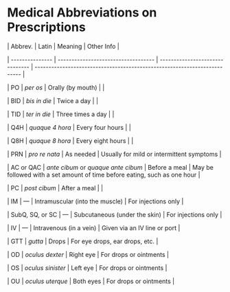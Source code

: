 # Medical Abbreviations on Prescriptions  
  
| Abbrev.         | Latin                               | Meaning                         | Other Info                                                                |  
| --------------- | ----------------------------------- | ------------------------------- | ------------------------------------------------------------------------- |  
| PO              | _per os_                            | Orally (by mouth)               |                                                                           |  
| BID             | _bis in die_                        | Twice a day                     |                                                                           |  
| TID             | _ter in die_                        | Three times a day               |                                                                           |  
| Q4H             | _quaque 4 hora_                     | Every four hours                |                                                                           |  
| Q8H             | _quaque 8 hora_                     | Every eight hours               |                                                                           |  
| PRN             | _pro re nata_                       | As needed                       | Usually for mild or intermittent symptoms                                 |  
| AC or QAC       | _ante cibum_ or _quaque ante cibum_ | Before a meal                   | May be followed with a set amount of time before eating, such as one hour |  
| PC              | _post cibum_                        | After a meal                    |                                                                           |  
| IM              | —                                   | Intramuscular (into the muscle) | For injections only                                                       |  
| SubQ, SQ, or SC | —                                   | Subcutaneous (under the skin)   | For injections only                                                       |  
| IV              | —                                   | Intravenous (in a vein)         | Given via an IV line or port                                              |  
| GTT             | _gutta_                             | Drops                           | For eye drops, ear drops, etc.                                            |  
| OD              | _oculus dexter_                     | Right eye                       | For drops or ointments                                                    |  
| OS              | _oculus sinister_                   | Left eye                        | For drops or ointments                                                    |  
| OU              | _oculus uterque_                    | Both eyes                       | For drops or ointments                                                    |  
